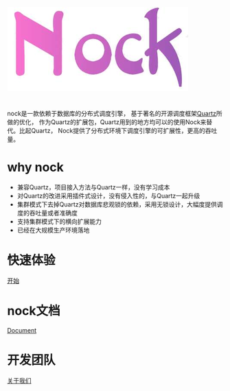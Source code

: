![Nock](https://github.com/half-half/Content/blob/master/nock/logo.jpg)
# 
nock是一款依赖于数据库的分布式调度引擎， 基于著名的开源调度框架[Quartz](https://github.com/quartz-scheduler/quartz)所做的优化， 
作为Quartz的扩展包，Quartz用到的地方均可以的使用Nock来替代。比起Quartz， Nock提供了分布式环境下调度引擎的可扩展性，更高的吞吐量。

# why nock
* 兼容Quartz，项目接入方法与Quartz一样，没有学习成本
* 对Quartz的改进采用插件式设计，没有侵入性的，与Quartz一起升级
* 集群模式下去掉Quartz对数据库悲观锁的依赖，采用无锁设计，大幅度提供调度的吞吐量或者准确度
* 支持集群模式下的横向扩展能力
* 已经在大规模生产环境落地

# 快速体验
[开始](https://github.com/half-half/nock/wiki/1%E3%80%81%E5%BF%AB%E9%80%9F%E5%BC%80%E5%A7%8B)

# nock文档
[Document](https://github.com/half-half/nock/wiki)

# 开发团队
[关于我们]()






